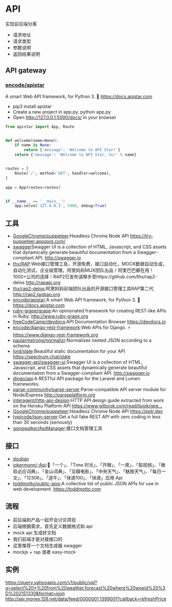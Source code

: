 # API

实现前后端分离

*   请求地址
*   请求类型
*   参数说明
*   返回结果说明

## API gateway

### [encode/apistar](https://github.com/encode/apistar)

A smart Web API framework, for Python 3. 🌟 https://docs.apistar.com

* pip3 install apistar
* Create a new project in app.py, python app.py
* Open http://127.0.0.1:5000/docs/ in your browser

```py
from apistar import App, Route


def welcome(name=None):
    if name is None:
        return {'message': 'Welcome to API Star!'}
    return {'message': 'Welcome to API Star, %s!' % name}


routes = [
    Route('/', method='GET', handler=welcome),
]

app = App(routes=routes)


if __name__ == '__main__':
    app.serve('127.0.0.1', 5000, debug=True)
```

## 工具

* [GoogleChrome/puppeteer](https://github.com/GoogleChrome/puppeteer):Headless Chrome Node API https://try-puppeteer.appspot.com/
* [swagger](https://app.swaggerhub.com/home)Swagger UI is a collection of HTML, Javascript, and CSS assets that dynamically generate beautiful documentation from a Swagger-compliant API. http://swagger.io
* [thx/RAP](https://github.com/thx/RAP):Web接口管理工具，开源免费，接口自动化，MOCK数据自动生成，自动化测试，企业级管理。阿里妈妈MUX团队出品！阿里巴巴都在用！1000+公司的选择！RAP2已发布请移步至https://github.com/thx/rap2-delos http://rapapi.org
* [thx/rap2-delos](https://github.com/thx/rap2-delos):阿里妈妈前端团队出品的开源接口管理工具RAP第二代 http://rap2.taobao.org
* [encode/apistar](https://github.com/encode/apistar):A smart Web API framework, for Python 3. 🌟 https://docs.apistar.com
* [ruby-grape/grape](https://github.com/ruby-grape/grape):An opinionated framework for creating REST-like APIs in Ruby. http://www.ruby-grape.org
* [freeCodeCamp/devdocs](https://github.com/freeCodeCamp/devdocs):API Documentation Browser https://devdocs.io
* [encode/django-rest-framework](https://github.com/encode/django-rest-framework):Web APIs for Django. ⚡️ https://www.django-rest-framework.org
* [paularmstrong/normalizr](https://github.com/paularmstrong/normalizr):Normalizes nested JSON according to a schema
* [lord/slate](https://github.com/lord/slate):Beautiful static documentation for your API https://spectrum.chat/slate
* [swagger-api/swagger-ui](https://github.com/swagger-api/swagger-ui):Swagger UI is a collection of HTML, Javascript, and CSS assets that dynamically generate beautiful documentation from a Swagger-compliant API. http://swagger.io
* [dingo/api](https://github.com/dingo/api):A RESTful API package for the Laravel and Lumen frameworks.
* [parse-community/parse-server](https://github.com/parse-community/parse-server):Parse-compatible API server module for Node/Express http://parseplatform.org
* [interagent/http-api-design](https://github.com/interagent/http-api-design):HTTP API design guide extracted from work on the Heroku Platform API https://www.gitbook.com/read/book/gee…
* [GoogleChrome/puppeteer](https://github.com/GoogleChrome/puppeteer):Headless Chrome Node API https://pptr.dev
* [typicode/json-server](https://github.com/typicode/json-server):Get a full fake REST API with zero coding in less than 30 seconds (seriously)
* [gongwalker/ApiManager](https://github.com/gongwalker/ApiManager):接口文档管理工具

## 接口

* [douban](https://developers.douban.com/wiki/?title=guide)
* [jokermonn/-Api](https://github.com/jokermonn/-Api):📖「一个」、「Time 时光」、「开眼」、「一席」、「梨视频」、「微软必应词典」、「金山词典」、「豆瓣电影」、「中央天气」、「魅族天气」、「每日一文」、「12306」、「途牛」、「快递100」、「快递」应用 Api
* [toddmotto/public-apis](https://github.com/toddmotto/public-apis):A collective list of public JSON APIs for use in web development. https://toddmotto.com

## 流程

* 前后端和产品一起开会讨论项目
* 后端根据需求，首先定义数据格式和 api
* mock api 生成好文档
* 我们前端才是对接接口的
* 这里推荐一个文档生成器 swagger
* mockjs + rap 或者 easy-mock

## 实例

https://query.yahooapis.com/v1/public/yql?q=select%20*%20from%20weather.forecast%20where%20woeid%20%3D%202151330&format=json
http://api.money.126.net/data/feed/0000001,1399001?callback=refreshPrice
